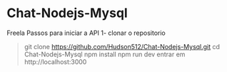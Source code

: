 # Chat-Nodejs-Mysql
Freela
Passos para iniciar a API
1- clonar o repositorio
> git clone https://github.com/Hudson512/Chat-Nodejs-Mysql.git
> cd Chat-Nodejs-Mysql
> npm install
> npm run dev
> entrar em http://localhost:3000
